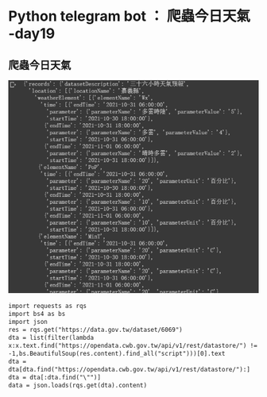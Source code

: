 # Python telegram bot ： 爬蟲今日天氣 -day19

## 爬蟲今日天氣

![plot](./img/19/1.jpg)

	import requests as rqs
	import bs4 as bs
	import json
	res = rqs.get("https://data.gov.tw/dataset/6069")
	dta = list(filter(lambda x:x.text.find("https://opendata.cwb.gov.tw/api/v1/rest/datastore/") != -1,bs.BeautifulSoup(res.content).find_all("script")))[0].text
	dta = dta[dta.find("https://opendata.cwb.gov.tw/api/v1/rest/datastore/"):]
	dta = dta[:dta.find("\"")]
	data = json.loads(rqs.get(dta).content)